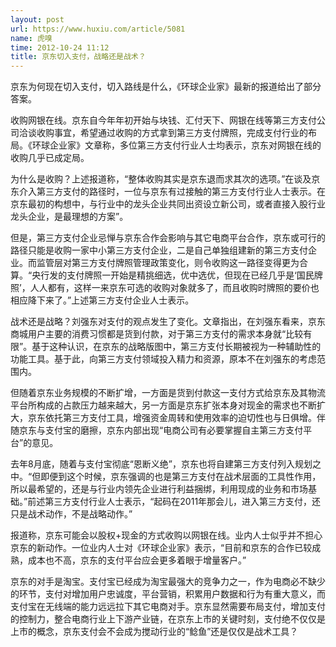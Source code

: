 ```yaml
---
layout: post
url: https://www.huxiu.com/article/5081
name: 虎嗅
time: 2012-10-24 11:12
title: 京东切入支付，战略还是战术？
---
```

京东为何现在切入支付，切入路线是什么，《环球企业家》最新的报道给出了部分答案。

收购网银在线。京东自今年年初开始与块钱、汇付天下、网银在线等第三方支付公司洽谈收购事宜，希望通过收购的方式拿到第三方支付牌照，完成支付行业的布局。《环球企业家》文章称，多位第三方支付行业人士均表示，京东对网银在线的收购几乎已成定局。

为什么是收购？上述报道称，“整体收购其实是京东退而求其次的选项。”在谈及京东介入第三方支付的路径时，一位与京东有过接触的第三方支付行业人士表示。在京东最初的构想中，与行业中的龙头企业共同出资设立新公司，或者直接入股行业龙头企业，是最理想的方案”。

但是，第三方支付企业忌惮与京东合作会影响与其它电商平台合作，京东或可行的路径只能是收购一家中小第三方支付企业，二是自己单独组建新的第三方支付企业。而监管层对第三方支付牌照管理政策变化，则令收购这一路径变得更为合算。“央行发的支付牌照一开始是精挑细选，优中选优，但现在已经几乎是‘国民牌照’，人人都有，这样一来京东可选的收购对象就多了，而且收购时牌照的要价也相应降下来了。”上述第三方支付企业人士表示。

战术还是战略？刘强东对支付的观点发生了变化。文章指出，在刘强东看来，京东商城用户主要的消费习惯都是货到付款，对于第三方支付的需求本身就“比较有限”。基于这种认识，在京东的战略版图中，第三方支付长期被视为一种辅助性的功能工具。基于此，向第三方支付领域投入精力和资源，原本不在刘强东的考虑范围内。

但随着京东业务规模的不断扩增，一方面是货到付款这一支付方式给京东及其物流平台所构成的占款压力越来越大，另一方面是京东扩张本身对现金的需求也不断扩大，京东依托第三方支付工具，增强资金周转和使用效率的迫切性也与日俱增。伴随京东与支付宝的磨擦，京东内部出现“电商公司有必要掌握自主第三方支付平台”的意见。

去年8月底，随着与支付宝彻底“恩断义绝”，京东也将自建第三方支付列入规划之中。“但即便到这个时候，京东强调的也是第三方支付在战术层面的工具性作用，所以最希望的，还是与行业内领先企业进行利益捆绑，利用现成的业务和市场基础。”前述第三方支付行业人士表示，“起码在2011年那会儿，进入第三方支付，还只是战术动作，不是战略动作。”

报道称，京东可能会以股权+现金的方式收购以网银在线。业内人士似乎并不担心京东的新动作。一位业内人士对《环球企业家》表示，“目前和京东的合作已较成熟，成本也不高，京东的支付平台应会更多着眼于增量客户。”

京东的对手是淘宝。支付宝已经成为淘宝最强大的竞争力之一，作为电商必不缺少的环节，支付对增加用户忠诚度，平台营销，积累用户数据和行为有重大意义，而支付宝在无线端的能力远远拉下其它电商对手。京东显然需要布局支付，增加支付的控制力，整合电商行业上下游产业链，在京东上市的关键时刻，支付绝不仅仅是上市的概念，京东支付会不会成为搅动行业的“鲶鱼”还是仅仅是战术工具？

